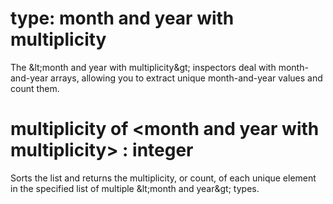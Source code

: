 # type: month and year with multiplicity

The &amp;lt;month and year with multiplicity&amp;gt; inspectors deal with month-and-year arrays, allowing you to extract unique month-and-year values and count them.

# multiplicity of &lt;month and year with multiplicity&gt; : integer

Sorts the list and returns the multiplicity, or count, of each unique element in the specified list of multiple &amp;lt;month and year&amp;gt; types.
